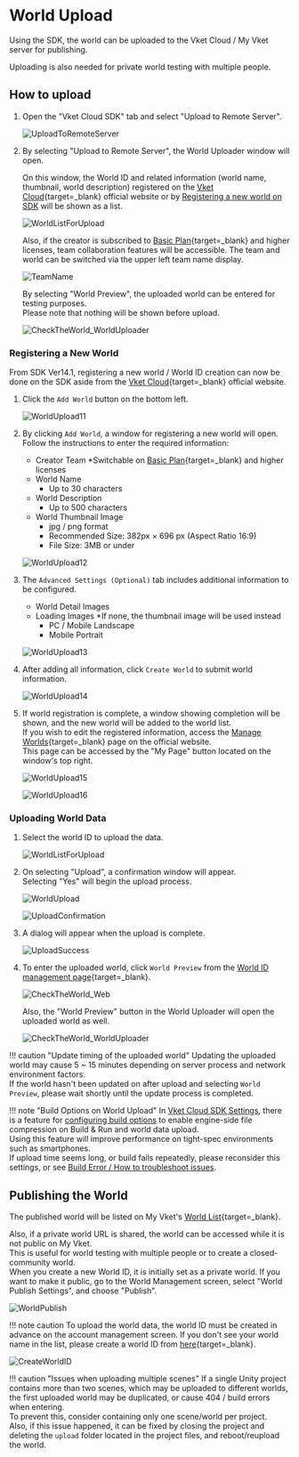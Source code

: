 # World Upload

Using the SDK, the world can be uploaded to the Vket Cloud / My Vket server for publishing.

Uploading is also needed for private world testing with multiple people.

## How to upload
  
1. Open the "Vket Cloud SDK" tab and select "Upload to Remote Server".

    ![UploadToRemoteServer](img/WorldUpload01.jpg)

2. By selecting "Upload to Remote Server", the World Uploader window will open.

    On this window, the World ID and related information (world name, thumbnail, world description) registered on the [Vket Cloud](https://cloud.vket.com/en/account/world){target=_blank} official website or by [Registering a new world on SDK](#registering-a-new-world) will be shown as a list.

    ![WorldListForUpload](img/WorldUpload02.jpg)

    Also, if the creator is subscribed to [Basic Plan](https://cloud.vket.com/en/plan){target=_blank} and higher licenses, team collaboration features will be accessible. The team and world can be switched via the upper left team name display.

    ![TeamName](img/WorldUpload03.jpg)

    By selecting "World Preview", the uploaded world can be entered for testing purposes.<br>
    Please note that nothing will be shown before upload.

    ![CheckTheWorld_WorldUploader](img/WorldUpload04.jpg)

### Registering a New World

From SDK Ver14.1, registering a new world / World ID creation can now be done on the SDK aside from the [Vket Cloud](https://cloud.vket.com/en/account/world){target=_blank} official website.

1. Click the `Add World` button on the bottom left.

    ![WorldUpload11](img/WorldUpload11.jpg)

2. By clicking `Add World`, a window for registering a new world will open.<br>
    Follow the instructions to enter the required information:

    - Creator Team *Switchable on [Basic Plan](https://cloud.vket.com/plan){target=_blank} and higher licenses
    - World Name
      - Up to 30 characters
    - World Description
      - Up to 500 characters
    - World Thumbnail Image
      - jpg / png format
      - Recommended Size: 382px × 696 px (Aspect Ratio 16:9)
      - File Size: 3MB or under

    ![WorldUpload12](img/WorldUpload12.jpg)

3. The `Advanced Settings (Optional)` tab includes additional information to be configured.

    - World Detail Images
    - Loading Images *If none, the thumbnail image will be used instead
      - PC / Mobile Landscape
      - Mobile Portrait

    ![WorldUpload13](img/WorldUpload13.jpg)

4. After adding all information, click `Create World` to submit world information.

    ![WorldUpload14](img/WorldUpload14.jpg)

5. If world registration is complete, a window showing completion will be shown, and the new world will be added to the world list. <br>
  If you wish to edit the registered information, access the [Manage Worlds](https://cloud.vket.com/account/world){target=_blank} page on the official website.<br>
  This page can be accessed by the "My Page" button located on the window's top right.

    ![WorldUpload15](img/WorldUpload15.jpg)

    ![WorldUpload16](img/WorldUpload16.jpg)

### Uploading World Data

1. Select the world ID to upload the data.

    ![WorldListForUpload](img/WorldUpload02.jpg)

2. On selecting "Upload", a confirmation window will appear.<br>
   Selecting "Yes" will begin the upload process.

    ![WorldUpload](img/WorldUpload05.jpg)

    ![UploadConfirmation](img/WorldUpload06.jpg)

3. A dialog will appear when the upload is complete.

    ![UploadSuccess](img/WorldUpload07.jpg)

4. To enter the uploaded world, click `World Preview` from the [World ID management page](https://cloud.vket.com/en/account/world){target=_blank}.

    ![CheckTheWorld_Web](img/WorldUpload08.jpg)

    Also, the "World Preview" button in the World Uploader will open the uploaded world as well.

    ![CheckTheWorld_WorldUploader](img/WorldUpload04.jpg)

!!! caution "Update timing of the uploaded world"
    Updating the uploaded world may cause 5 ~ 15 minutes depending on server process and network environment factors.<br>
    If the world hasn't been updated on after upload and selecting `World Preview`, please wait shortly until the update process is completed.

!!! note "Build Options on World Upload"
    In [Vket Cloud SDK Settings](../SDKTools/VketCloudSDKSettings.md), there is a feature for [configuring build options](../WorldEditingTips/BuildOptions.md) to enable engine-side file compression on Build & Run and world data upload.<br>
    Using this feature will improve performance on tight-spec environments such as smartphones.<br>
    If upload time seems long, or build fails repeatedly, please reconsider this settings, or see [Build Error / How to troubleshoot issues](../troubleshooting/BuildError.md).

## Publishing the World

The published world will be listed on My Vket's [World List](https://vket.com/en/play/world){target=_blank}.

Also, if a private world URL is shared, the world can be accessed while it is not public on My Vket.<br>
This is useful for world testing with multiple people or to create a closed-community world.<br>
When you create a new World ID, it is initially set as a private world. If you want to make it public, go to the World Management screen, select "World Publish Settings", and choose "Publish".

![WorldPublish](img/WorldUpload09.jpg)

!!! note caution
     To upload the world data, the world ID must be created in advance on the account management screen. If you don't see your world name in the list, please create a world ID from [here](https://cloud.vket.com/en/account/world){target=_blank}.

![CreateWorldID](img/WorldUpload10.jpg)

!!! caution "Issues when uploading multiple scenes"
    If a single Unity project contains more than two scenes, which may be uploaded to different worlds, the first uploaded world may be duplicated, or cause 404 / build errors when entering.<br>
    To prevent this, consider containing only one scene/world per project.<br>
    Also, if this issue happened, it can be fixed by closing the project and deleting the `upload` folder located in the project files, and reboot/reupload the world.
